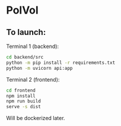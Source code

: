 # PolVol
## To launch:
Terminal 1 (backend):
```bash
cd backend/src
python -m pip install -r requirements.txt
python -m uvicorn api:app
```
Terminal 2 (frontend):
```bash
cd frontend
npm install
npm run build
serve -s dist
```
Will be dockerized later.